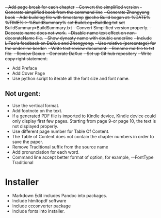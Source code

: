 ~~- Add page break for each chapter~~
~~- Convert the simplified version~~
~~- Generate simplified book from the command line~~
~~- Generate Zhongyong book~~
~~- Add buildlog file with timestamp~~
	~~@echo Build began at: %DATE% %TIME% > %BuildSummary%~~
	~~set BuildLog=Buildlog.txt~~
	~~set BuildSummary=BuildSummary.txt~~
~~- Convert Simplified version properly.~~
~~- Decorate name does not work.~~
~~- Disable name text effect on non-decorateName file.~~
~~- Show dynasty name with double underline~~
~~- Include LiTao's feedback on DaXue and Zhongyong.~~
~~- Use relative (percentage) for the underline border.~~
~~- Write text review document.~~
~~- Rename md file to txt file.~~
~~- Review Daxue~~
~~- Generate DaXue~~
~~- Set up Git hub repository~~
~~- Write copy right statement.~~

- Add Preface
- Add Cover Page
- Use python script to iterate all the font size and font name.

## Not urgent:
- Use the vertical format.
- Add footnote on the text.
- If a generated PDF file is imported to Kindle device, Kindle device could only display first few pages. Starting from page 9-or page 10, the text is not displayed properly.
- Use different page number for Table Of Content.
- The Table of Content does not contain the chapter numbers in order to save the paper.
- Remove Traditional suffix from the source name
- Add pronunciation for each word.
- Command line accept better format of option, for example, --FontType Traditional


# Installer
- Markdown Edit includes Pandoc into packages.
- Include htmltopdf software
- Include ccconverter package
- Include fonts into installer.